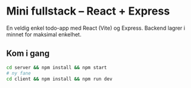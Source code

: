 # Mini fullstack – React + Express


En veldig enkel todo-app med React (Vite) og Express. Backend lagrer i minnet for maksimal enkelhet.


## Kom i gang
```bash
cd server && npm install && npm start
# ny fane
cd client && npm install && npm run dev